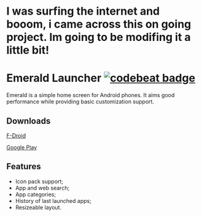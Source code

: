 # I was surfing the internet and booom, i came across this on going project. Im going to be modifing it a little bit!

# Emerald Launcher [![codebeat badge](https://codebeat.co/badges/99f8e462-4277-422f-a077-72769c740a45)](https://codebeat.co/projects/github-com-henridellal-emerald-master)

Emerald is a simple home screen for Android phones. It aims good performance while providing basic customization support.

## Downloads
[F-Droid](https://f-droid.org/packages/ru.henridellal.emerald)

[Google Play](https://play.google.com/store/apps/details?id=ru.henridellal.emerald)

## Features
- Icon pack support;
- App and web search;
- App categories;
- History of last launched apps;
- Resizeable layout.
